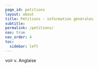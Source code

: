 ```yaml
---
page_id: petitions
layout: about
title: Pétitions - information générales
subtitle: 
permalink: /petitions/
nav: true
nav_order: 4
toc:
  sidebar: left
---
```


voir v. Anglaise